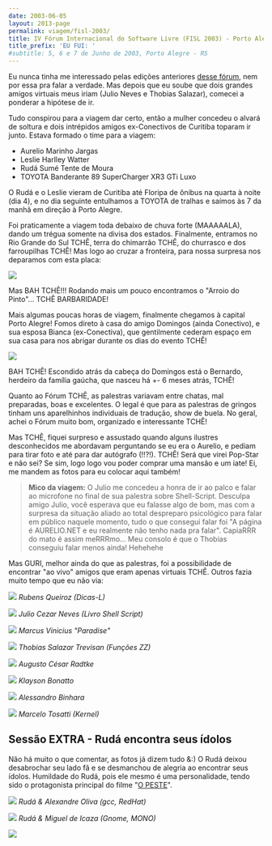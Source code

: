 ```yaml
---
date: 2003-06-05
layout: 2013-page
permalink: viagem/fisl-2003/
title: IV Fórum Internacional do Software Livre (FISL 2003) - Porto Alegre - RS
title_prefix: 'EU FUI: '
#subtitle: 5, 6 e 7 de Junho de 2003, Porto Alegre - RS
---
```


Eu nunca tinha me interessado pelas edições anteriores
[desse fórum](http://www.softwarelivre.org/forum2003/),
nem por essa pra falar a verdade. Mas depois que eu soube que dois
grandes amigos virtuais meus iriam (Julio Neves e Thobias Salazar),
comecei a ponderar a hipótese de ir.

Tudo conspirou para a viagem dar certo, então a mulher concedeu o
alvará de soltura e dois intrépidos amigos ex-Conectivos de Curitiba
toparam ir junto. Estava formado o time para a viagem:

- Aurelio Marinho Jargas
- Leslie Harlley Watter
- Rudá Sumé Tente de Moura
- TOYOTA Banderante 89 SuperCharger XR3 GTi Luxo

O Rudá e o Leslie vieram de Curitiba até Floripa de ônibus na quarta à
noite (dia 4), e no dia seguinte entulhamos a TOYOTA de tralhas e
saímos às 7 da manhã em direção à Porto Alegre.

Foi praticamente a viagem toda debaixo de chuva forte (MAAAAALA),
dando um trégua somente na divisa dos estados. Finalmente, entramos no
Rio Grande do Sul TCHÊ, terra do chimarrão TCHÊ, do churrasco e dos
farroupilhas TCHÊ! Mas logo ao cruzar a fronteira, para nossa surpresa
nos deparamos com esta placa:

![](rio_veadinho.jpg)

Mas BAH TCHÊ!!! Rodando mais um pouco encontramos o "Arroio do
Pinto"... TCHÊ BARBARIDADE!

Mais algumas poucas horas de viagem, finalmente chegamos à capital
Porto Alegre! Fomos direto à casa do amigo Domingos (ainda Conectivo),
e sua esposa Bianca (ex-Conectiva), que gentilmente cederam espaço em
sua casa para nos abrigar durante os dias do evento TCHÊ!

 ![](domingos_bianca.jpg)

BAH TCHÊ! Escondido atrás da cabeça do Domingos está o Bernardo,
herdeiro da família gaúcha, que nasceu há +- 6 meses atrás, TCHÊ!

Quanto ao Fórum TCHÊ, as palestras variavam entre chatas, mal
preparadas, boas e excelentes. O legal é que para as palestras de
gringos tinham uns aparelhinhos individuais de tradução, show de
buela. No geral, achei o Fórum muito bom, organizado e interessante
TCHÊ!

Mas TCHÊ, fiquei surpreso e assustado quando alguns ilustres
desconhecidos me abordavam perguntando se eu era o Aurelio, e pediam
para tirar foto e até para dar autógrafo (!!?!). TCHÊ! Será que virei
Pop-Star e não sei? Se sim, logo logo vou poder comprar uma mansão e
um iate! Ei, me mandem as fotos para eu colocar aqui também!

> **Mico da viagem:** O Julio me concedeu a honra de ir ao palco
> e falar ao microfone no final de sua palestra sobre
> Shell-Script. Desculpa amigo Julio, você esperava que eu
> falasse algo de bom, mas com a surpresa da situação aliado ao
> total despreparo psicológico para falar em público naquele
> momento, tudo o que consegui falar foi "A página é AURELIO.NET
> e eu realmente não tenho nada pra falar". CapiaRRR do mato é
> assim meRRRmo... Meu consolo é que o Thobias conseguiu falar
> menos ainda! Hehehehe

Mas GURI, melhor ainda do que as palestras, foi a possibilidade de
encontrar "ao vivo" amigos que eram apenas virtuais TCHÊ. Outros fazia
muito tempo que eu não via:

![](rubens.jpg)
*Rubens Queiroz (Dicas-L)*

![](julio.jpg)
*Julio Cezar Neves (Livro Shell Script)*

![](paradise.jpg)
*Marcus Vinicius "Paradise"*

![](thobias.jpg)
*Thobias Salazar Trevisan (Funções ZZ)*

![](radtke.jpg)
*Augusto César Radtke*

![](klayson.jpg)
*Klayson Bonatto*

![](binhara.jpg)
*Alessandro Binhara*

![](marcelo.jpg)
*Marcelo Tosatti (Kernel)*


## Sessão EXTRA - Rudá encontra seus ídolos

Não há muito o que comentar, as fotos já dizem tudo &amp;:) O Rudá deixou
desabrochar seu lado fã e se desmanchou de alegria ao encontrar seus
ídolos. Humildade do Rudá, pois ele mesmo é uma personalidade, tendo
sido o protagonista principal do filme
"[O PESTE](http://movieweb.com/movie/thepest/)".

![](aoliva.jpg)
*Rudá & Alexandre Oliva (gcc, RedHat)*

![](icaza.jpg)
*Rudá & Miguel de Icaza (Gnome, MONO)*

![](fim.gif)
